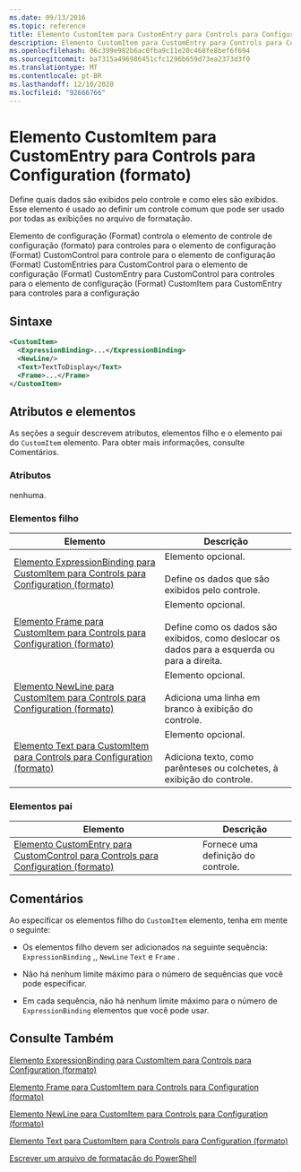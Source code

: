```yaml
---
ms.date: 09/13/2016
ms.topic: reference
title: Elemento CustomItem para CustomEntry para Controls para Configuration (formato)
description: Elemento CustomItem para CustomEntry para Controls para Configuration (formato)
ms.openlocfilehash: 06c399e982b6ac0fba9c11e20c468fe8bef6f694
ms.sourcegitcommit: ba7315a496986451cfc1296b659d73ea2373d3f0
ms.translationtype: MT
ms.contentlocale: pt-BR
ms.lasthandoff: 12/10/2020
ms.locfileid: "92666766"
---
```

# <a name="customitem-element-for-customentry-for-controls-for-configuration-format"></a>Elemento CustomItem para CustomEntry para Controls para Configuration (formato)

Define quais dados são exibidos pelo controle e como eles são exibidos. Esse elemento é usado ao definir um controle comum que pode ser usado por todas as exibições no arquivo de formatação.

Elemento de configuração (Format) controla o elemento de controle de configuração (formato) para controles para o elemento de configuração (Format) CustomControl para controle para o elemento de configuração (Format) CustomEntries para CustomControl para o elemento de configuração (Format) CustomEntry para CustomControl para controles para o elemento de configuração (Format) CustomItem para CustomEntry para controles para a configuração

## <a name="syntax"></a>Sintaxe

```xml
<CustomItem>
  <ExpressionBinding>...</ExpressionBinding>
  <NewLine/>
  <Text>TextToDisplay</Text>
  <Frame>...</Frame>
</CustomItem>
```

## <a name="attributes-and-elements"></a>Atributos e elementos

As seções a seguir descrevem atributos, elementos filho e o elemento pai do `CustomItem` elemento. Para obter mais informações, consulte Comentários.

### <a name="attributes"></a>Atributos

nenhuma.

### <a name="child-elements"></a>Elementos filho

|Elemento|Descrição|
|-------------|-----------------|
|[Elemento ExpressionBinding para CustomItem para Controls para Configuration (formato)](./expressionbinding-element-for-customitem-for-controls-for-configuration-format.md)|Elemento opcional.<br /><br /> Define os dados que são exibidos pelo controle.|
|[Elemento Frame para CustomItem para Controls para Configuration (formato)](./frame-element-for-customitem-for-controls-for-configuration-format.md)|Elemento opcional.<br /><br /> Define como os dados são exibidos, como deslocar os dados para a esquerda ou para a direita.|
|[Elemento NewLine para CustomItem para Controls para Configuration (formato)](./newline-element-for-customitem-for-controls-for-configuration-format.md)|Elemento opcional.<br /><br /> Adiciona uma linha em branco à exibição do controle.|
|[Elemento Text para CustomItem para Controls para Configuration (formato)](./text-element-for-customitem-for-controls-for-configuration-format.md)|Elemento opcional.<br /><br /> Adiciona texto, como parênteses ou colchetes, à exibição do controle.|

### <a name="parent-elements"></a>Elementos pai

|Elemento|Descrição|
|-------------|-----------------|
|[Elemento CustomEntry para CustomControl para Controls para Configuration (formato)](./customentry-element-for-customcontrol-for-controls-for-configuration-format.md)|Fornece uma definição do controle.|

## <a name="remarks"></a>Comentários

Ao especificar os elementos filho do `CustomItem` elemento, tenha em mente o seguinte:

- Os elementos filho devem ser adicionados na seguinte sequência: `ExpressionBinding` ,, `NewLine` `Text` e `Frame` .

- Não há nenhum limite máximo para o número de sequências que você pode especificar.

- Em cada sequência, não há nenhum limite máximo para o número de `ExpressionBinding` elementos que você pode usar.

## <a name="see-also"></a>Consulte Também

[Elemento ExpressionBinding para CustomItem para Controls para Configuration (formato)](./expressionbinding-element-for-customitem-for-controls-for-configuration-format.md)

[Elemento Frame para CustomItem para Controls para Configuration (formato)](./frame-element-for-customitem-for-controls-for-configuration-format.md)

[Elemento NewLine para CustomItem para Controls para Configuration (formato)](./newline-element-for-customitem-for-controls-for-configuration-format.md)

[Elemento Text para CustomItem para Controls para Configuration (formato)](./text-element-for-customitem-for-controls-for-configuration-format.md)

[Escrever um arquivo de formatação do PowerShell](./writing-a-powershell-formatting-file.md)
